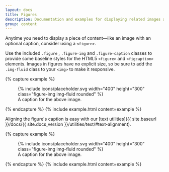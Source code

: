 ```yaml
---
layout: docs
title: Figures
description: Documentation and examples for displaying related images and text with the figure component in Bootstrap.
group: content
---
```


Anytime you need to display a piece of content—like an image with an optional caption, consider using a `<figure>`.

Use the included `.figure` , `.figure-img` and `.figure-caption` classes to provide some baseline styles for the HTML5 `<figure>` and `<figcaption>` elements. Images in figures have no explicit size, so be sure to add the `.img-fluid` class to your `<img>` to make it responsive.

{% capture example %}
<figure class="figure">
  {% include icons/placeholder.svg width="400" height="300" class="figure-img img-fluid rounded" %}
  <figcaption class="figure-caption">A caption for the above image.</figcaption>
</figure>
{% endcapture %}
{% include example.html content=example %}

Aligning the figure's caption is easy with our [text utilities]({{ site.baseurl }}/docs/{{ site.docs_version }}/utilities/text/#text-alignment).

{% capture example %}
<figure class="figure">
  {% include icons/placeholder.svg width="400" height="300" class="figure-img img-fluid rounded" %}
  <figcaption class="figure-caption text-left">A caption for the above image.</figcaption>
</figure>
{% endcapture %}
{% include example.html content=example %}
